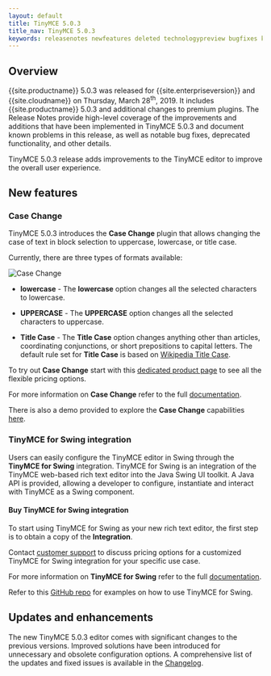 ```yaml
---
layout: default
title: TinyMCE 5.0.3
title_nav: TinyMCE 5.0.3
keywords: releasenotes newfeatures deleted technologypreview bugfixes knownissues
---
```


## Overview

{{site.productname}} 5.0.3 was released for {{site.enterpriseversion}} and {{site.cloudname}} on Thursday, March 28<sup>th</sup>, 2019. It includes {{site.productname}} 5.0.3 and additional changes to premium plugins. The Release Notes provide high-level coverage of the improvements and additions that have been implemented in TinyMCE 5.0.3 and document known problems in this release, as well as notable bug fixes, deprecated functionality, and other details.

TinyMCE 5.0.3 release adds improvements to the TinyMCE editor to improve the overall user experience.

## New features

### Case Change

TinyMCE 5.0.3 introduces the **Case Change** plugin that allows changing the case of text in block selection to uppercase, lowercase, or title case.

Currently, there are three types of formats available:

![Case Change]({{site.baseurl}}/images/icons/change-case.svg)

* **lowercase** - The **lowercase** option changes all the selected characters to lowercase.

* **UPPERCASE** - The **UPPERCASE** option changes all the selected characters to uppercase.

* **Title Case** - The **Title Case** option changes anything other than articles, coordinating conjunctions, or short prepositions to capital letters. The default rule set for **Title Case** is based on [Wikipedia Title Case](https://titlecaseconverter.com/rules/#WP).

To try out **Case Change** start with this [dedicated product page]({{site.productpages}}/case-change/) to see all the flexible pricing options.

For more information on **Case Change** refer to the full [documentation]({{site.baseurl}}/plugins/premium/casechange/).

There is also a demo provided to explore the **Case Change** capabilities [here]({{site.baseurl}}/demo/casechange/).

### TinyMCE for Swing integration

Users can easily configure the TinyMCE editor in Swing through the **TinyMCE for Swing** integration. TinyMCE for Swing is an integration of the TinyMCE web-based rich text editor into the Java Swing UI toolkit. A Java API is provided, allowing a developer to configure, instantiate and interact with TinyMCE as a Swing component.

#### Buy TinyMCE for Swing integration

To start using TinyMCE for Swing as your new rich text editor, the first step is to obtain a copy of the **Integration**.

Contact [customer support]({{site.contactpage}}) to discuss pricing options for a customized TinyMCE for Swing integration for your specific use case.

For more information on **TinyMCE for Swing** refer to the full [documentation]({{site.baseurl}}/integrations/swing/).

Refer to this [GitHub repo](https://github.com/tinymce/tinymce-swing-codesamples) for examples on how to use TinyMCE for Swing.

## Updates and enhancements

The new TinyMCE 5.0.3 editor comes with significant changes to the previous versions. Improved solutions have been introduced for unnecessary and obsolete configuration options. A comprehensive list of the updates and fixed issues is available in the [Changelog]({{site.baseurl}}/changelog/#version503march192019).
